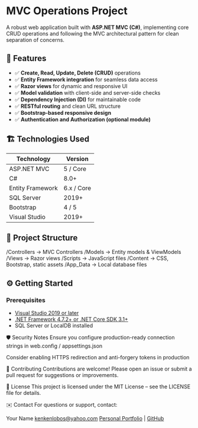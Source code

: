# MVC Operations Project

A robust web application built with **ASP.NET MVC (C#)**, implementing core CRUD operations and following the MVC architectural pattern for clean separation of concerns.

## 🚀 Features

- ✅ **Create, Read, Update, Delete (CRUD)** operations
- ✅ **Entity Framework integration** for seamless data access
- ✅ **Razor views** for dynamic and responsive UI
- ✅ **Model validation** with client-side and server-side checks
- ✅ **Dependency Injection (DI)** for maintainable code
- ✅ **RESTful routing** and clean URL structure
- ✅ **Bootstrap-based responsive design**
- ✅ **Authentication and Authorization (optional module)**

## 🏗️ Technologies Used

| Technology          | Version  |
|--------------------|----------|
| ASP.NET MVC         | 5 / Core |
| C#                  | 8.0+     |
| Entity Framework    | 6.x / Core |
| SQL Server          | 2019+    |
| Bootstrap           | 4 / 5    |
| Visual Studio       | 2019+    |

## 📂 Project Structure

/Controllers → MVC Controllers
/Models → Entity models & ViewModels
/Views → Razor views
/Scripts → JavaScript files
/Content → CSS, Bootstrap, static assets
/App_Data → Local database files

## ⚙️ Getting Started

### Prerequisites

- [Visual Studio 2019 or later](https://visualstudio.microsoft.com/)
- [.NET Framework 4.7.2+ or .NET Core SDK 3.1+](https://dotnet.microsoft.com/)
- SQL Server or LocalDB installed

🛡️ Security Notes
Ensure you configure production-ready connection strings in web.config / appsettings.json

Consider enabling HTTPS redirection and anti-forgery tokens in production

🤝 Contributing
Contributions are welcome! Please open an issue or submit a pull request for suggestions or improvements.

📄 License
This project is licensed under the MIT License – see the LICENSE file for details.

✉️ Contact
For questions or support, contact:

Your Name
kenkenlobos@yahoo.com
[ Personal Portfolio](https://my-portfolio-sigma-murex-83.vercel.app/#home) | [GitHub](https://github.com/spookyx0)